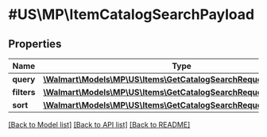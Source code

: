 # #US\MP\ItemCatalogSearchPayload

## Properties

Name | Type | Description | Notes
------------ | ------------- | ------------- | -------------
**query** | [**\Walmart\Models\MP\US\Items\GetCatalogSearchRequestQuery**](GetCatalogSearchRequestQuery.md) |  | [optional]
**filters** | [**\Walmart\Models\MP\US\Items\GetCatalogSearchRequestFiltersInner[]**](GetCatalogSearchRequestFiltersInner.md) |  | [optional]
**sort** | [**\Walmart\Models\MP\US\Items\GetCatalogSearchRequestSort**](GetCatalogSearchRequestSort.md) |  | [optional]


[[Back to Model list]](../) [[Back to API list]](../../Api/US/MP) [[Back to README]](../../README.md)
